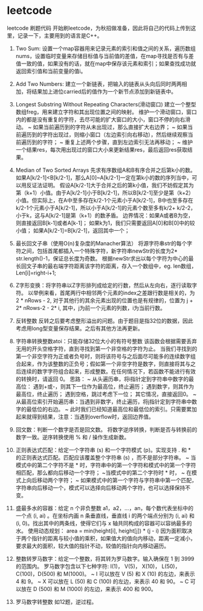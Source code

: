 # leetcode
leetcode 刷题代码
开始刷leetcode，为秋招做准备，因此将自己的代码上传到这里，记录一下，主要用到的语言是C++。

1. Two Sum:
设置一个map容器用来记录元素的索引和值之间的关系，遍历数组nums，设置临时变量来存储目标值与当前值的差值，在map寻找是否有与差值一致的值，如果没有的话，就在map中保存该元素和索引；如果查找成功就返回索引值和当前变量的值i。

2. Add Two Numbers:
建立一个新链表，把输入的链表从头向后同时两两相加，将结果加上进位carried后的值作为一个新节点添加到新链表中。

3. Longest Substring Without Repeating Characters(滑动窗口)
建立一个整型数组freg，用来建立字符和其出现位置之间的映射。
维护一个滑动窗口，窗口内的都是没有重复的字符，去尽可能的扩大窗口的大小，窗口不停的向右滑动。
~ 如果当前遍历到的字符从未出现过，那么直接扩大右边界；
~ 如果当前遍历到的字符出现过，则缩小窗口（左边索引向右移动），然后继续观察当前遍历到的字符；
~ 重复上述两个步骤，直到左边索引无法再移动；
~ 维护一个结果res，每次用出现过的窗口大小来更新结果res，最后返回res获取结果。

4. Median of Two Sorted Arrays
先求有序数组A和B有序合并之后第k小的数。如果A[k/2-1]<B[k/2-1]，那么A[0]~A[k/2-1]一定在第k小的数的序列当中，可以用反证法证明。
假设A[k/2-1]大于合并之后的第k小值，我们不妨假定其为第（k+1）小值。由于A[k/2-1]小于B[k/2-1]，所以B[k/2-1]至少是第（k+2）小值。但实际上，在A中至多存在k/2-1个元素小于A[k/2-1]，B中也至多存在k/2-1个元素小于A[k/2-1]，所以小于A[k/2-1]的元素个数至多有k/2+ k/2-2，小于k，这与A[k/2-1]是第（k+1）的数矛盾。
边界情况：如果A或者B为空，则直接返回B[k-1]或者A[k-1]；
如果k为1，我们只需要返回A[0]和B[0]中的较小值；
如果A[k/2-1]=B[k/2-1]，返回其中一个；

5. 最长回文子串（使用O(n)复杂度的Manacher算法）
将源字符串str的每个字符之间，包括首尾都插入一个特殊字符，新字符串newStr的长度为2* str.length()-1，保证总长度为奇数。
根据newStr求出以每个字符为中心的最长回文子串的最右端字符距离该字符的距离，存入一个数组中，eg. len数组，Len[i]=right-i+1;

6. Z字形变换：将字符串以Z字形排列成给定的行数，然后从左向右，逐行读取字符。
以举例来看，首尾两行中相邻两个元素的index之差跟行数是相关的，为 2 * nRows - 2, 对于其他行的其余元素出现的位置也是有规律的，位置为 j + 2* nRows-2 - 2* i, 其中，j为前一个元素的列数，i为当前行数。 

7. 反转整数
反转之后要考虑整形溢出的问题。由于题目是指32位的数据，因此考虑用long型变量保存结果。之后有其他方法再更新。

8. 字符串转换整数atoi：只能存储32位大小的有符号整数
该函数会根据需要丢弃无用的开头空格字符，直到寻找到第一个非空格的字符为止。
当我们寻找到的第一个非空字符为正或者负号时，则将该符号与之后面尽可能多的连续数字组合起来，作为该整数的正负号；假如第一个非空字符是数字，则直接将其与之后连续的数字字符组合起来，形成整数。在任何情况下，若函数不能进行有效的转换时，请返回 0。
思路：
~ 从头遍历串，将i指针定到字符串中数字的最高位：
遇到+或-，则其下一位作为最高位，终止遍历；
遇到数字，则其作为最高位，终止遍历；
遇到空格，跳过考虑下一位；
其它情况，直接返回0。
~ 从最高位索引开始遍历串：当遇到非数字，终止遍历，将j指针定到字符串中数字的最低位的右边。
~ 此时我们已经知道最高位和最低位的索引。只需要累加起来就得到结果，注意：当遇到overflow时，返回边界值。

9. 回文数：判断一个数字是否是回文数。
将数字逆序转换，判断是否与转换前的数字一致。逆序转换使用 % 和 / 操作生成新数。

10. 正则表达式匹配：给定一个字符串 (s) 和一个字符模式 (p)。实现支持 . 和 * 的正则表达式匹配。匹配应该覆盖整个字符串 (s) ，而不是部分字符串。
~ 当模式中的第二个字符不是 * 时，字符串中的第一个字符和模式中的第一个字符相匹配，那么都向后移动一个字符；
~当模式中的第二个字符时 * 时， 
  ~ 在模式上向后移动两个字符；
  ~ 如果模式中的第一个字符与字符串中第一个匹配，字符串向后移动一个，模式可以选择向后移动两个字符，也可以选择保持不变。
  
11. 盛最多水的容器：给定 n 个非负整数 a1，a2，...，an，每个数代表坐标中的一个点 (i, ai) 。在坐标内画 n 条垂直线，垂直线 i 的两个端点分别为 (i, ai) 和 (i, 0)。找出其中的两条线，使得它们与 x 轴共同构成的容器可以容纳最多的水。
使用动态规划： area = min(height[i], height[j]) * (j - i)
因为面积取决于两个指针的距离与较小值的乘积，如果值大的值向内移动，距离一定减小，要求最大的面积，较大值的指针不动，较值的指针向内移动遍历。

12. 整数转罗马数字：给定一个整数，将其转为罗马数字。输入确保在 1 到 3999 的范围内。
罗马数字包含以下七种字符: I(1)， V(5)， X(10)， L(50)，C(100)，D(500) 和 M(1000)。
~ I 可以放在 V (5) 和 X (10) 的左边，来表示 4 和 9。
~ X 可以放在 L (50) 和 C (100) 的左边，来表示 40 和 90。 
~ C 可以放在 D (500) 和 M (1000) 的左边，来表示 400 和 900。

13. 罗马数字转整数
如12题，逆过程。
